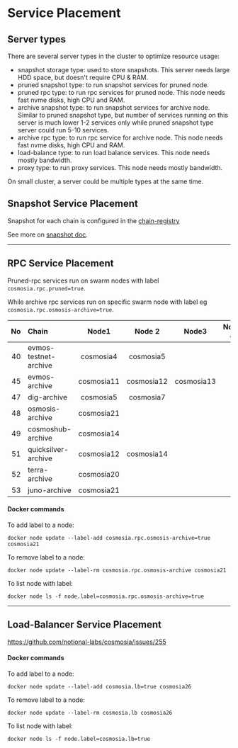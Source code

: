 # Service Placement

## Server types
There are several server types in the cluster to optimize resource usage:
- snapshot storage type: used to store snapshots. This server needs large HDD space, but doesn't require CPU & RAM.
- pruned snapshot type: to run snapshot services for pruned node.
- pruned rpc type: to run rpc services for pruned node. This node needs fast nvme disks, high CPU and RAM.
- archive snapshot type: to run snapshot services for archive node. Similar to pruned snapshot type, but number of
services running on this server is much lower 1-2 services only while pruned snapshot type server could run 5-10 services.
- archive rpc type: to run rpc service for archive node. This node needs fast nvme disks, high CPU and RAM.
- load-balance type: to run load balance services. This node needs mostly bandwidth. 
- proxy type: to run proxy services. This node needs mostly bandwidth. 

On small cluster, a server could be multiple types at the same time.

## Snapshot Service Placement

Snapshot for each chain is configured in the [chain-registry](../data/chain_registry.ini)

See more on [snapshot doc](snapshot.md).

---
## RPC Service Placement

Pruned-rpc services run on swarm nodes with label `cosmosia.rpc.pruned=true`.

While archive rpc services run on specific swarm node with label eg `cosmosia.rpc.osmosis-archive=true`.


| No | Chain                 | Node1       | Node 2      | Node3       | Node 4      | Node 5      |
|---:|:----------------------|:-----------:|:-----------:|:-----------:|:-----------:|:-----------:|
| 40 | evmos-testnet-archive | cosmosia4   | cosmosia5   |             |             |             |
| 45 | evmos-archive         | cosmosia11  | cosmosia12  | cosmosia13  |             |             |
| 47 | dig-archive           | cosmosia5   | cosmosia7   |             |             |             |
| 48 | osmosis-archive       | cosmosia21  |             |             |             |             |
| 49 | cosmoshub-archive     | cosmosia14  |             |             |             |             |
| 51 | quicksilver-archive   | cosmosia12  | cosmosia14  |             |             |             |
| 52 | terra-archive         | cosmosia20  |             |             |             |             |
| 53 | juno-archive          | cosmosia21  |             |


#### Docker commands

To add label to a node:
```console
docker node update --label-add cosmosia.rpc.osmosis-archive=true cosmosia21
```

To remove label to a node:
```console
docker node update --label-rm cosmosia.rpc.osmosis-archive cosmosia21
```

To list node with label:
```console
docker node ls -f node.label=cosmosia.rpc.osmosis-archive=true
```

---
## Load-Balancer Service Placement

https://github.com/notional-labs/cosmosia/issues/255


#### Docker commands

To add label to a node:
```console
docker node update --label-add cosmosia.lb=true cosmosia26
```

To remove label to a node:
```console
docker node update --label-rm cosmosia.lb cosmosia26
```

To list node with label:
```console
docker node ls -f node.label=cosmosia.lb=true
```
